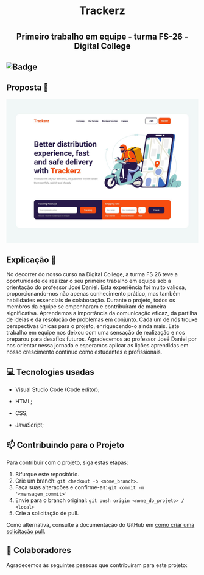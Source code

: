 <h1 align = center> Trackerz <h1>
<h2 align = center> Primeiro trabalho em equipe - turma FS-26 - Digital College<h2>

  ![Badge](https://img.shields.io/static/v1?label=DEV&message=EquipePipoquinhas&color=4B0082&style=flat&logo=)

  ## Proposta 👀
 <p align = center>
  <img width ="600px" src="https://github.com/viviangfreire/trackerz/blob/main/project%20goal%20screenshot.jpg">
  </p>
  
 ## Explicação 📑
 
 <p> No decorrer do nosso curso na Digital College, a turma FS 26 teve a oportunidade de realizar o seu primeiro trabalho em equipe sob a orientação do professor José Daniel. Esta experiência foi muito valiosa, proporcionando-nos não apenas conhecimento prático, mas também habilidades essenciais de colaboração.
Durante o projeto, todos os membros da equipe se empenharam e contribuíram de maneira significativa. Aprendemos a importância da comunicação eficaz, da partilha de ideias e da resolução de problemas em conjunto. Cada um de nós trouxe perspectivas únicas para o projeto, enriquecendo-o ainda mais.
Este trabalho em equipe nos deixou com uma sensação de realização e nos preparou para desafios futuros. Agradecemos ao professor José Daniel por nos orientar nessa jornada e esperamos aplicar as lições aprendidas em nosso crescimento contínuo como estudantes e profissionais. <p>
   
## 💻 Tecnologias usadas

 * Visual Studio Code (Code editor);

* HTML;

* CSS;
   
* JavaScript;
 
## 📫 Contribuindo para o Projeto 

Para contribuir com o projeto, siga estas etapas:

1. Bifurque este repositório.
2. Crie um branch: `git checkout -b <nome_branch>`.
3. Faça suas alterações e confirme-as: `git commit -m '<mensagem_commit>'`
4. Envie para o branch original: `git push origin <nome_do_projeto> / <local>`
5. Crie a solicitação de pull.

Como alternativa, consulte a documentação do GitHub em [como criar uma solicitação pull](https://help.github.com/en/github/collaborating-with-issues-and-pull-requests/creating-a-pull-request).

## 🤝 Colaboradores

Agradecemos às seguintes pessoas que contribuíram para este projeto:
